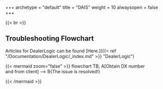 +++
archetype = "default"
title = "DAIS"
weight = 10
alwaysopen = false
+++

{{< br >}}

## Troubleshooting Flowchart

Articles for DealerLogic can be found [Here.]({{< ref "/Documentation/DealerLogic/_index.md" >}} "DealerLogic")

{{< mermaid zoom="false" >}}
flowchart TB;
    A[Obtain DX number <br>and from client] --> B{The issue is resolved!}



    
{{< /mermaid >}}
